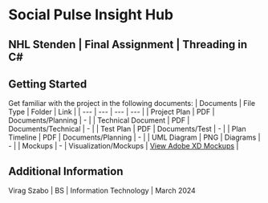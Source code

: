 # Social Pulse Insight Hub
## NHL Stenden | Final Assignment | Threading in C#

## Getting Started
Get familiar with the project in the following documents:
| Documents | File Type | Folder | Link |
| --- | --- | --- | --- |
| Project Plan | PDF | Documents/Planning | - |
| Technical Document | PDF | Documents/Technical | - |
| Test Plan | PDF | Documents/Test | - |
| Plan Timeline | PDF | Documents/Planning | - |
| UML Diagram | PNG | Diagrams | - |
| Mockups | - | Visualization/Mockups | [View Adobe XD Mockups](https://xd.adobe.com/view/2a08f8bd-a9be-4225-be56-55d9f008db6f-7f5b/?fullscreen) |

## Additional Information
Virag Szabo | BS | Information Technology | March 2024
